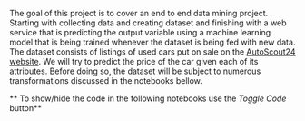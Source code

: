 The goal of this project is to cover an end to end data mining project. Starting with collecting data and creating dataset and finishing with a web service that is predicting the output variable using a machine learning model that is being trained whenever the dataset is being fed with new data. The dataset consists of listings of used cars put on sale on the [AutoScout24 website](https://www.autoscout24.com/). We will try to predict the price of the car given each of its attributes. Before doing so, the dataset will be subject to numerous transformations discussed in the notebooks bellow.

** To show/hide the code in the following notebooks use the *Toggle Code* button**
